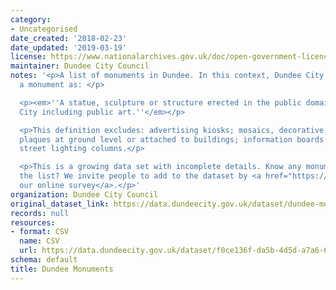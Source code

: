 ```yaml
---
category:
- Uncategorised
date_created: '2018-02-23'
date_updated: '2019-03-19'
license: https://www.nationalarchives.gov.uk/doc/open-government-licence/version/3/
maintainer: Dundee City Council
notes: '<p>A list of monuments in Dundee. In this context, Dundee City Council defines
  a monument as: </p>

  <p><em>''A statue, sculpture or structure erected in the public domain of Dundee
  City including public art.''</em></p>

  <p>This definition excludes: advertising kiosks; mosaics, decorative patterns and
  plaques at ground level or attached to buildings; information boards and augmented
  street lighting columns.</p>

  <p>This is a growing data set with incomplete details. Know any monuments not on
  the list? We invite people to add to the dataset by <a href="https://survey123.arcgis.com/share/4eff890a79fb4c2d842d5972a7f31815">completing
  our online survey</a>.</p>'
organization: Dundee City Council
original_dataset_link: https://data.dundeecity.gov.uk/dataset/dundee-monuments
records: null
resources:
- format: CSV
  name: CSV
  url: https://data.dundeecity.gov.uk/dataset/f0ce136f-da5b-4d5d-a7a6-6fea9a913bbe/resource/75ec80d4-57e7-4696-a6e5-1011a30f7019/download/monuments_transformed.csv
schema: default
title: Dundee Monuments
---
```

